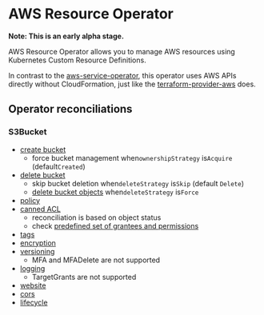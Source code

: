 # AWS Resource Operator

**Note: This is an early alpha stage.**

AWS Resource Operator allows you to manage AWS resources using Kubernetes Custom Resource Definitions.

In contrast to the [aws-service-operator](https://github.com/awslabs/aws-service-operator), this operator uses AWS APIs directly without CloudFormation, just like the [terraform-provider-aws](https://github.com/terraform-providers/terraform-provider-aws) does.


## Operator reconciliations

### S3Bucket

- [create bucket](https://docs.aws.amazon.com/cli/latest/reference/s3api/create-bucket.html)
    * force bucket management when`ownershipStrategy` is`Acquire` (default`Created`)
- [delete bucket](https://docs.aws.amazon.com/cli/latest/reference/s3api/delete-bucket.html)
    * skip bucket deletion when`deleteStrategy` is`Skip` (default `Delete`)
    * [delete bucket objects](https://docs.aws.amazon.com/cli/latest/reference/s3api/delete-objects.html) when`deleteStrategy` is`Force`
- [policy](https://docs.aws.amazon.com/cli/latest/reference/s3api/put-bucket-policy.html)
- [canned ACL](https://docs.aws.amazon.com/cli/latest/reference/s3api/put-bucket-acl.html)
    * reconciliation is based on object status
    * check [predefined set of grantees and permissions](https://docs.aws.amazon.com/AmazonS3/latest/dev/acl-overview.html#canned-acl)
- [tags](https://docs.aws.amazon.com/cli/latest/reference/s3api/put-bucket-tagging.html)
- [encryption](https://docs.aws.amazon.com/cli/latest/reference/s3api/put-bucket-encryption.html)
- [versioning](https://docs.aws.amazon.com/cli/latest/reference/s3api/put-bucket-versioning.html)
    * MFA and MFADelete are not supported
- [logging](https://docs.aws.amazon.com/cli/latest/reference/s3api/put-bucket-logging.html)
    * TargetGrants are not supported
- [website](https://docs.aws.amazon.com/cli/latest/reference/s3api/put-bucket-website.html)
- [cors](https://docs.aws.amazon.com/cli/latest/reference/s3api/put-bucket-cors.html)
- [lifecycle](https://docs.aws.amazon.com/cli/latest/reference/s3api/put-bucket-lifecycle-configuration.html)
